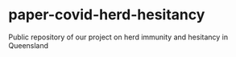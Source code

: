 # paper-covid-herd-hesitancy
Public repository of our project on herd immunity and hesitancy in Queensland
